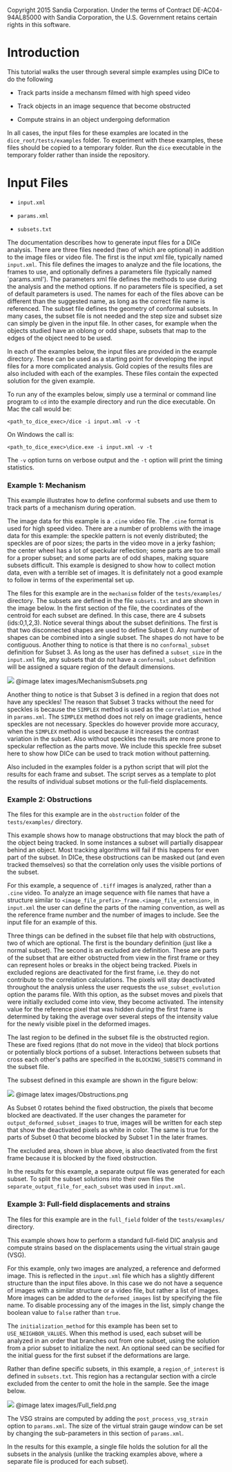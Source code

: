 Copyright 2015 Sandia Corporation.  Under the terms of Contract DE-AC04-94AL85000 with Sandia Corporation,
the U.S. Government retains certain rights in this software.

Introduction
============

This tutorial walks the user through several simple examples using DICe to do the following

- Track parts inside a mechansm filmed with high speed video

- Track objects in an image sequence that become obstructed

- Compute strains in an object undergoing deformation

In all cases, the input files for these examples are located in the `dice_root/tests/examples` folder. To experiment with these examples, these files should be copied to a temporary folder. Run the `dice` executable in the temporary folder rather than inside the repository.

Input Files
===========

- `input.xml`

- `params.xml`

- `subsets.txt`

The documentation describes how to generate input files for a DICe analysis. There are three files needed (two of which are optional) in addition to the image files or video file. The first is the input xml file, typically named `input.xml`. This file defines the images to analyze and the file locations, the frames to use, and optionally defines a parameters file (typically named `params.xml'). The parameters xml file defines the methods to use during the analysis and the method options. If no parameters file is specified, a set of default parameters is used. The names for each of the files above can be different than the suggested name, as long as the correct file name is referenced. The subset file defines the geometry of conformal subsets. In many cases, the subset file is not needed and the step size and subset size can simply be given in the input file. In other cases, for example when the objects studied have an oblong or odd shape, subsets that map to the edges of the object need to be used.

In each of the examples below, the input files are provided in the example directory. These can be used as a starting point for developing the input files for a more complicated analysis. Gold copies of the results files are also included with each of the examples. These files contain the expected solution for the given example.

To run any of the examples below, simply use a terminal or command line program to `cd` into the example directory and run the dice executable. On Mac the call would be:

    <path_to_dice_exec>/dice -i input.xml -v -t

On Windows the call is:

    <path_to_dice_exec>\dice.exe -i input.xml -v -t

The `-v` option turns on verbose output and the `-t` option will print the timing statistics.

### Example 1: Mechanism

This example illustrates how to define conformal subsets and use them to track parts of a mechanism during operation.

The image data for this example is a `.cine` video file. The `.cine` format is used for high speed video. There are a number of problems with the image data for this example: the speckle pattern is not evenly distributed; the speckles are of poor sizes; the parts in the video move in a jerky fashion; the center wheel has a lot of speckular reflection; some parts are too small for a proper subset; and some parts are of odd shapes, making square subsets difficult. This example is designed to show how to collect motion data, even with a terrible set of images. It is definitately not a good example to follow in terms of the experimental set up.

The files for this example are in the `mechanism` folder of the `tests/examples/` directory. The subsets are defined in the file `subsets.txt` and are shown in the image below. In the first section of the file, the coordinates of the centroid for each subset are defined. In this case, there are 4 subsets (ids:0,1,2,3). Notice several things about the subset definitions. The first is that two disconnected shapes are used to define Subset 0. Any number of shapes can be combined into a single subset. The shapes do not have to be contiguous. Another thing to notice is that there is no `conformal_subset` definition for Subset 3. As long as the user has defined a `subset_size` in the `input.xml` file, any subsets that do not have a `conformal_subset` definition will be assigned a square region of the default dimensions.

![](images/MechanismSubsets.png)
@image latex images/MechanismSubsets.png

Another thing to notice is that Subset 3 is defined in a region that does not have any speckles! The reason that Subset 3 tracks without the need for speckles is because the `SIMPLEX` method is used as the `correlation_method` in `params.xml`. The `SIMPLEX` method does not rely on image gradients, hence speckles are not necessary. Speckles do however provide more accuracy, when the `SIMPLEX` method is used because it increases the contrast variation in the subset. Also without speckles the results are more prone to speckular reflection as the parts move. We include this speckle free subset here to show how DICe can be used to track motion without patterning.

Also included in the examples folder is a python script that will plot the results for each frame and subset. The script serves as a template to plot the results of individual subset motions or the full-field displacements.

### Example 2: Obstructions

The files for this example are in the `obstruction` folder of the `tests/examples/` directory.

This example shows how to manage obstructions that may block the path of the object being tracked. In some instances a subset will partially disappear behind an object. Most tracking algorithms will fail if this happens for even part of the subset. In DICe, these obstructions can be masked out (and even tracked themselves) so that the correlation only uses the visible portions of the subset.

For this example, a sequence of `.tiff` images is analyzed, rather than a `.cine` video. To analyze an image sequence with file names that have a structure similar to `<image_file_prefix>_frame.<image_file_extension>`, in `input.xml` the user can define the parts of the naming convention, as well as the reference frame number and the number of images to include. See the input file for an example of this.

Three things can be defined in the subset file that help with obstructions, two of which are optional. The first is the boundary definition (just like a normal subset). The second is an excluded are definition. These are parts of the subset that are either obstructed from view in the first frame or they can represent holes or breaks in the object being tracked. Pixels in excluded regions are deactivated for the first frame, i.e. they do not contribute to the correlation calculations. The pixels will stay deactivated throughout the analysis unless the user requests the `use_subset_evolution` option the params file. With this option, as the subset moves and pixels that were initially excluded come into view, they become activated. The intensity value for the reference pixel that was hidden during the first frame is determined by taking the average over several steps of the intensity value for the newly visible pixel in the deformed images.

The last region to be defined in the subset file is the obstructed region. These are fixed regions (that do not move in the video) that block portions or potentially block portions of a subset. Interactions between subsets that cross each other's paths are specified in the `BLOCKING_SUBSETS` command in the subset file.

The subsest defined in this example are shown in the figure below:

![](images/Obstructions.png)
@image latex images/Obstructions.png

As Subset 0 rotates behind the fixed obstruction, the pixels that become blocked are deactivated. If the user changes the parameter for `output_deformed_subset_images` to true, images will be written for each step that show the deactivated pixels as white in color. The same is true for the parts of Subset 0 that become blocked by Subset 1 in the later frames.

The excluded area, shown in blue above, is also deactivated from the first frame because it is blocked by the fixed obstruction.

In the results for this example, a separate output file was generated for each subset. To split the subset solutions into their own files the `separate_output_file_for_each_subset` was used in `input.xml`.

### Example 3: Full-field displacements and strains

The files for this example are in the `full_field` folder of the `tests/examples/` directory.

This example shows how to perform a standard full-field DIC analysis and compute strains based on the displacements using the virtual strain gauge (VSG).

For this example, only two images are analyzed, a reference and deformed image. This is reflected in the `input.xml` file which has a slightly different structure than the input files above. In this case we do not have a sequence of images with a similar structure or a video file, but rather a list of images. More images can be added to the `deformed_images` list by specifying the file name. To disable processing any of the images in the list, simply change the boolean value to `false` rather than `true`.

The `initialization_method` for this example has been set to `USE_NEIGHBOR_VALUES`. When this method is used, each subset will be analyzed in an order that branches out from one subset, using the solution from a prior subset to initialize the next. An optional seed can be secified for the initial guess for the first subset if the deformations are large.

Rather than define specific subsets, in this example, a `region_of_interest` is defined in `subsets.txt`. This region has a rectangular section with a circle excluded from the center to omit the hole in the sample. See the image below.

![](images/Full_field.png)
@image latex images/Full_field.png

The VSG strains are computed by adding the `post_process_vsg_strain` option to `params.xml`. The size of the virtual strain gauge window can be set by changing the sub-parameters in this section of `params.xml`.

In the results for this example, a single file holds the solution for all the subsets in the analysis (unlike the tracking examples above, where a separate file is produced for each subset).